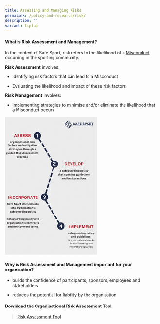 ```yaml
---
title: Assessing and Managing Risks
permalink: /policy-and-research/risk/
description: ""
variant: tiptap
---
```

<h4><strong>What is Risk Assessment and Management?</strong></h4><p>In the context of Safe Sport, risk refers to the likelihood of a <a href="/safe-sport-programme/unified-code" rel="noopener noreferrer nofollow" target="_blank">Misconduct</a> occurring in the sporting community.</p><p><strong>Risk Assessment</strong> involves:</p><ul data-tight="true" class="tight"><li><p>Identifying risk factors that can lead to a Misconduct</p></li><li><p>Evaluating the likelihood and impact of these risk factors</p></li></ul><p><strong>Risk Management</strong> involves:</p><ul data-tight="true" class="tight"><li><p>Implementing strategies to minimise and/or eliminate the likelihood that a Misconduct occurs</p></li></ul><p></p><div class="isomer-image-wrapper"><img style="width: 60%;" height="auto" width="100%" alt="Policy Road Map" src="/images/policy-roadmap.png"></div><h4><strong>Why is Risk Assessment and Management important for your organisation?</strong></h4><ul data-tight="true" class="tight"><li><p>builds the confidence of participants, sponsors, employees and stakeholders</p></li><li><p>reduces the potential for liability by the organisation</p></li></ul><p></p><p></p><h4><strong>Download the Organisational Risk Assessment Tool</strong></h4><blockquote><p><a href="https://go.gov.sg/riskassessment" rel="noopener noreferrer nofollow" target="_blank">Risk Assessment Tool</a></p></blockquote><p></p>